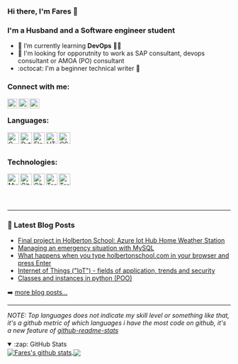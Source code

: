 ### Hi there, I'm Fares 👋

### I'm a Husband and a Software engineer student

- 🌱 I’m currently learning <b>DevOps</b> 👨‍💻
- 👯 I'm looking for opporutnity to work as SAP consultant, devops consultant or AMOA (PO) consultant
- :octocat: I'm a beginner technical writer :pencil:

### Connect with me:

<a href="https://twitter.com/faressassi">
  <img align="left" alt="Twitter" width="22px" src="https://i.imgur.com/NozFIRM.png" />
</a>

<a href="https://www.linkedin.com/in/faress-s-8b55a61b1/">
  <img align="left" alt="LinkedIn" width="22px" src="https://i.imgur.com/Kw0zkMO.png" />
</a>

<a href="https://www.youtube.com/channel/UCKVPRPqOT2PRYYqyj3BIurg">
  <img align="left" alt="Youtube Channel" width="22px" src="https://i.imgur.com/sw8blUb.png" />
</a>


<br>

### Languages:


<img align="left" alt="C" width="26px" src="https://i.imgur.com/3B65ag6.png" />
<img align="left" alt="Python" width="26px" src="https://i.imgur.com/w8GdV2R.png" />
<img align="left" alt="Flask" width="26px" src="https://i.imgur.com/1GgALBu.jpg" />
<img align="left" alt="HTML5" width="26px" src="https://i.imgur.com/Qb7CGcO.png" />
<img align="left" alt="CSS3" width="26px" src="https://i.imgur.com/XwPXdgO.png" />


<br>
<br>

### Technologies:

<img align="left" alt="MySQL" width="26px" src="https://i.imgur.com/0DhgDJa.jpg" />
<img align="left" alt="Git" width="26px" src="https://i.imgur.com/QdAeKG5.png" />
<img align="left" alt="GitHub" width="26px" src="https://i.imgur.com/LwBS0FG.png" />
<img align="left" alt="Terminal" width="26px" src="https://i.imgur.com/xtGnB3F.png" />
<img align="left" alt="Terminal" width="26px" src="https://swimburger.net/media/ppnn3pcl/azure.png" />

<br>
<br>
<br>
<br>

---

### 📕 Latest Blog Posts

<!-- BLOG-POST-LIST:START -->
- [Final project in Holberton School: Azure Iot Hub Home Weather Station ](https://www.linkedin.com/pulse/home-weather-station-project-faress-sassi/)
- [Managing an emergency situation with MySQL](https://www.linkedin.com/pulse/managing-emergency-situation-mysql-faress-sassi/)
- [What happens when you type holbertonschool.com in your browser and press Enter](https://www.linkedin.com/pulse/what-happens-when-you-type-holbertonschoolcom-your-browser-sassi/)
- [Internet of Things ("IoT"​) - fields of application, trends and security](https://www.linkedin.com/pulse/internet-things-iot-fields-application-trends-security-faress-sassi/)
- [Classes and instances in python (POO)](https://www.linkedin.com/pulse/classes-instances-python-poo-faress-sa/)
<!-- BLOG-POST-LIST:END -->

➡️ [more blog posts...](https://www.linkedin.com/in/faress-s-8b55a61b1/detail/recent-activity/posts/)

---

<!--- 
  if you have forked this to use on your profile, 
  Change the `github-readme-stats.Fares84.vercel.app` to `github-readme-stats.vercel.app` 
--->

<!-- Change the `github-readme-stats.Fares84.vercel.app` to `github-readme-stats.vercel.app`  -->

*NOTE: Top languages does not indicate my skill level or something like that, it's a github metric of which languages i have the most code on github, it's a new feature of [github-readme-stats](https://github.com/Fares84/github-readme-stats)*

<details open>
  <summary>:zap: GitHub Stats</summary> 
<a href="https://github.com/Fares84/github-readme-stats">
  <img align="center" src="https://github-readme-stats.vercel.app/api?username=Fares84&show_icons=true&include_all_commits=true&theme=material-palenight" alt="Fares's github stats" />
</a>
<a href="https://github.com/Fares84/github-readme-stats">
  <!-- Change the `github-readme-stats.Fares84.vercel.app` to `github-readme-stats.vercel.app`  -->
  <img align="center" src="https://github-readme-stats.vercel.app/api/top-langs/?username=Fares84&layout=compact&theme=material-palenight" />
</a>
</details>



